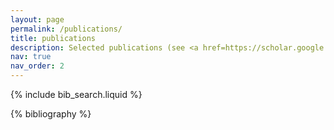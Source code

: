 ```yaml
---
layout: page
permalink: /publications/
title: publications
description: Selected publications (see <a href=https://scholar.google.com/citations?user=Uw83cL4AAAAJ&hl=en>Google Scholar</a> for full list)
nav: true
nav_order: 2
---
```


<!-- _pages/publications.md -->

<!-- Bibsearch Feature -->

{% include bib_search.liquid %}

<div class="publications">

{% bibliography %}

</div>
